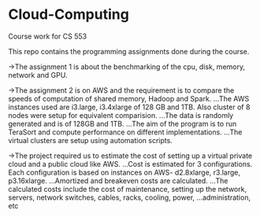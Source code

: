 # Cloud-Computing
Course work for CS 553

This repo contains the programming assignments done during the course. 

->The assignment 1 is about the benchmarking of the cpu, disk, memory, network and GPU. 

->The assignment 2 is on AWS and the requirement is to compare the speeds of computation of shared memory, Hadoop and Spark. 
...The AWS instances used are i3.large, i3.4xlarge of 128 GB and 1TB. Also cluster of 8 nodes were setup for equivalent comparision. 
...The data is randomly generated and is of 128GB and 1TB. 
...The aim of the program is to run TeraSort and compute performance on different implementations.
...The virtual clusters are setup using automation scripts.

->The project required us to estimate the cost of setting up a virtual private cloud and a public cloud like AWS. 
...Cost is estimated for 3 configurations. Each configuration is based on instances on AWS- d2.8xlarge, r3.large, p3.16xlarge.
...Amortized and breakeven costs are calculated.
...The calculated costs include the cost of maintenance, setting up the network, servers, network switches, cables, racks, cooling, power,
...administration, etc

